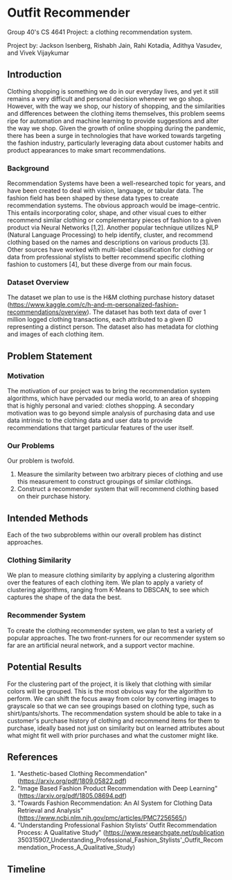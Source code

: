 # Outfit Recommender
Group 40's CS 4641 Project: a clothing recommendation system.

Project by: Jackson Isenberg, Rishabh Jain, Rahi Kotadia, Adithya Vasudev, and Vivek Vijaykumar

## Introduction
Clothing shopping is something we do in our everyday lives, and yet it still remains a very difficult and personal decision whenever we go shop. However, with the way we shop, our history of shopping, and the similarities and differences between the clothing items themselves, this problem seems ripe for automation and machine learning to provide suggestions and alter the way we shop. Given the growth of online shopping during the pandemic, there has been a surge in technologies that have worked towards targeting the fashion industry, particularly leveraging data about customer habits and product appearances to make smart recommendations. 


### Background
Recommendation Systems have been a well-researched topic for years, and have been created to deal with vision, language, or tabular data. The fashion field has been shaped by these data types to create recommendation systems. The obvious approach would be image-centric. This entails incorporating color, shape, and other visual cues to either recommend similar clothing or complementary pieces of fashion to a given product via Neural Networks [1,2]. Another popular technique utilizes NLP (Natural Language Processing) to help identify, cluster, and recommend clothing based on the names and descriptions on various products [3]. Other sources have worked with multi-label classification for clothing or data from professional stylists to better recommend specific clothing fashion to customers [4], but these diverge from our main focus.

### Dataset Overview
The dataset we plan to use is the H&M clothing purchase history dataset (https://www.kaggle.com/c/h-and-m-personalized-fashion-recommendations/overview). The dataset has both text data of over 1 million logged clothing transactions, each attributed to a given ID representing a distinct person. The dataset also has metadata for clothing and images of each clothing item.

## Problem Statement

### Motivation
The motivation of our project was to bring the recommendation system algorithms, which have pervaded our media world, to an area of shopping that is highly personal and varied: clothes shopping. A secondary motivation was to go beyond simple analysis of purchasing data and use data intrinsic to the clothing data and user data to provide recommendations that target particular features of the user itself.

### Our Problems

Our problem is twofold. 
1. Measure the similarity between two arbitrary pieces of clothing and use this measurement to construct groupings of similar clothings. 
2. Construct a recommender system that will recommend clothing based on their purchase history. 

## Intended Methods
Each of the two subproblems within our overall problem has distinct approaches.

### Clothing Similarity
We plan to measure clothing similarity by applying a clustering algorithm over the features of each clothing item. We plan to apply a variety of clustering algorithms, ranging from K-Means to DBSCAN, to see which captures the shape of the data the best.

### Recommender System
To create the clothing recommender system, we plan to test a variety of popular approaches. The two front-runners for our recommender system so far are an artificial neural network, and a support vector machine. 

## Potential Results
For the clustering part of the project, it is likely that clothing with similar colors will be grouped. This is the most obvious way for the algorithm to perform. We can shift the focus away from color by converting images to grayscale so that we can see groupings based on clothing type, such as shirt/pants/shorts. The recommendation system should be able to take in a customer's purchase history of clothing and recommend items for them to purchase, ideally based not just on similarity but on learned attributes about what might fit well with prior purchases and what the customer might like. 

## References

1.  "Aesthetic-based Clothing Recommendation" (https://arxiv.org/pdf/1809.05822.pdf) 
2. "Image Based Fashion Product Recommendation with Deep Learning" (https://arxiv.org/pdf/1805.08694.pdf)
3. "Towards Fashion Recommendation: An AI System for Clothing Data Retrieval and Analysis" (https://www.ncbi.nlm.nih.gov/pmc/articles/PMC7256565/)
4. "Understanding Professional Fashion Stylists’ Outfit Recommendation Process: A Qualitative Study" (https://www.researchgate.net/publication 350315907_Understanding_Professional_Fashion_Stylists'_Outfit_Recommendation_Process_A_Qualitative_Study)


## Timeline
